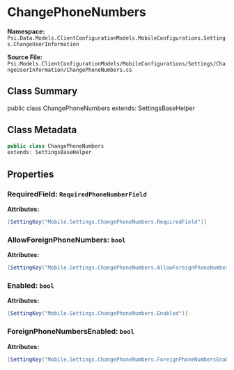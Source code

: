 # ChangePhoneNumbers

**Namespace:** `Psi.Data.Models.ClientConfigurationModels.MobileConfigurations.Settings.ChangeUserInformation`

**Source File:** `Psi.Models.ClientConfigurationModels/MobileConfigurations/Settings/ChangeUserInformation/ChangePhoneNumbers.cs`

## Class Summary

public class ChangePhoneNumbers
extends: SettingsBaseHelper

## Class Metadata

```typescript
public class ChangePhoneNumbers
extends: SettingsBaseHelper
```

## Properties

### RequiredField: `RequiredPhoneNumberField`

**Attributes:**
```csharp
[SettingKey("Mobile.Settings.ChangePhoneNumbers.RequiredField")]
```

### AllowForeignPhoneNumbers: `bool`

**Attributes:**
```csharp
[SettingKey("Mobile.Settings.ChangePhoneNumbers.AllowForeignPhoneNumbers")]
```

### Enabled: `bool`

**Attributes:**
```csharp
[SettingKey("Mobile.Settings.ChangePhoneNumbers.Enabled")]
```

### ForeignPhoneNumbersEnabled: `bool`

**Attributes:**
```csharp
[SettingKey("Mobile.Settings.ChangePhoneNumbers.ForeignPhoneNumbersEnabled")]
```
